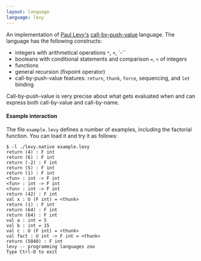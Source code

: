 ```yaml
---
layout: language
language: levy
---
```


An implementation of [Paul Levy's](http://www.cs.bham.ac.uk/~pbl/) [call-by-push-value](http://www.cs.bham.ac.uk/~pbl/cbpv.html)
language. The language has the following constructs:
* integers with arithmetical operations `*`, `+`, `-``
* booleans with conditional statements and comparison `=`, `<` of integers
* functions
* general recursion (fixpoint operator)
* call-by-push-value features: `return`, `thunk`, `force`, sequencing, and `let` binding

Call-by-push-value is very precise about what gets evaluated when and can express both
call-by-value and call-by-name.

#### Example interaction

The file `example.levy` defines a number of examples, including the factorial
function. You can load it and try it as follows:

    $ -l ./levy.native example.levy
    return (4) : F int
    return (6) : F int
    return (-2) : F int
    return (5) : F int
    return (1) : F int
    <fun> : int -> F int
    <fun> : int -> F int
    <fun> : int -> F int
    return (42) : F int
    val x : U (F int) = <thunk>
    return (1) : F int
    return (64) : F int
    return (64) : F int
    val a : int = 5
    val b : int = 15
    val c : U (F int) = <thunk>
    val fact : U int -> F int = <thunk>
    return (5040) : F int
    levy -- programming languages zoo
    Type Ctrl-D to exit
